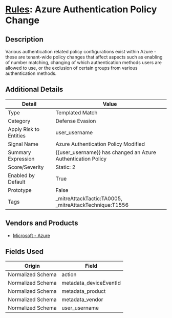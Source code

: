 # [Rules](README.md): Azure Authentication Policy Change

## Description
Various authentication related policy configurations exist within Azure - these are tenant-wide policy changes that affect aspects such as enabling of number matching, changing of which authentication methods users are allowed to use, or the exclusion of certain groups from various authentication methods.

## Additional Details
|Detail|Value|
|----|----|
|Type|Templated Match|
|Category|Defense Evasion|
|Apply Risk to Entities|user_username|
|Signal Name|Azure Authentication Policy Modified|
|Summary Expression|{{user_username}} has changed an Azure Authentication Policy|
|Score/Severity|Static: 2|
|Enabled by Default|True|
|Prototype|False|
|Tags|_mitreAttackTactic:TA0005, _mitreAttackTechnique:T1556|
## Vendors and Products
- [Microsoft - Azure](../products/a1225af5-e778-4068-a9a2-47da93d1ff24.md)


## Fields Used

|Origin|Field|
|----|----|
|Normalized Schema|action|
|Normalized Schema|metadata_deviceEventId|
|Normalized Schema|metadata_product|
|Normalized Schema|metadata_vendor|
|Normalized Schema|user_username|


